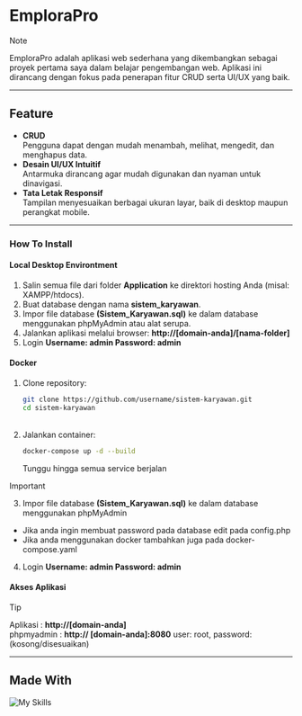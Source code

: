 # EmploraPro

> [!NOTE]
>EmploraPro adalah aplikasi web sederhana yang dikembangkan sebagai proyek pertama saya dalam belajar pengembangan web. Aplikasi ini dirancang dengan fokus pada penerapan fitur CRUD serta UI/UX yang baik.

---

## Feature

- **CRUD**<br>Pengguna dapat dengan mudah menambah, melihat, mengedit, dan menghapus data.
- **Desain UI/UX Intuitif**<br>Antarmuka dirancang agar mudah digunakan dan nyaman untuk dinavigasi.
- **Tata Letak Responsif**<br>Tampilan menyesuaikan berbagai ukuran layar, baik di desktop maupun perangkat mobile.

---

### How To Install

#### Local Desktop Environtment
1. Salin semua file dari folder **Application** ke direktori hosting Anda (misal: XAMPP/htdocs).
2. Buat database dengan nama **sistem_karyawan**.
3. Impor file database **(Sistem_Karyawan.sql)** ke dalam database menggunakan phpMyAdmin atau alat serupa.
4. Jalankan aplikasi melalui browser: **http://[domain-anda]/[nama-folder]**
5. Login **Username: admin Password: admin**

#### Docker
 
1. Clone repository:
    ```bash
    git clone https://github.com/username/sistem-karyawan.git
    cd sistem-karyawan 
    ```
    <br>
2. Jalankan container:
    ```bash
    docker-compose up -d --build
    ```
    Tunggu hingga semua service berjalan 
    <br>
> [!IMPORTANT]
> 3. Impor file database **(Sistem_Karyawan.sql)** ke dalam database menggunakan phpMyAdmin
> - Jika anda ingin membuat password pada database edit pada config.php
> - Jika anda menggunakan docker tambahkan juga pada docker-compose.yaml

  4. Login **Username: admin Password: admin**

#### Akses Aplikasi

>[!TIP]
>Aplikasi  :	**http://[domain-anda]**<br>phpmyadmin  :	**http:// [domain-anda]:8080**	user: root, password: (kosong/disesuaikan)

---
## Made With

![My Skills](https://skillicons.dev/icons?i=php,js,mysql,html,css,docker)
